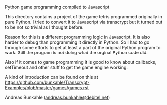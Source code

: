 Python game programming compiled to Javascript

This directory contains a project of the game tetris programmed originally in pure Python. I tried to convert it to 
Javascript via transcrypt but it turned out to be not so trivial as I thought before.

Reason for this is a different programming logic in Javascript. It is also harder to debug than programming it directly in Python. 
So I had to go through some efforts to get at least a part of the original Python program to work. Still the program is not doing 
what the orginal Python code did.

Also if it comes to game programming it is good to know about callbacks, setTimeout and other stuff to get the game engine working.

A kind of introduction can be found on this at
https://github.com/bunkahle/Transcrypt-Examples/blob/master/games/games.rst

Andreas Bunkahle (andreas.bunkahle@debitel.net)
